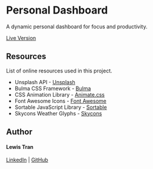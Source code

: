 # Personal Dashboard

A dynamic personal dashboard for focus and productivity.

[Live Version](https://lewtrn.github.io/dashboard/ "lewtrn.github.io")

## Resources

List of online resources used in this project.

- Unsplash API - [Unsplash](https://unsplash.com/developers "unsplash.com")
- Bulma CSS Framework - [Bulma](https://bulma.io "bulma.io")
- CSS Animation Library - [Animate.css](https://daneden.github.io/animate.css/ "daneden.github.io")
- Font Awesome Icons - [Font Awesome](https://fontawesome.com/ "fontawesome.com")
- Sortable JavaScript Library - [Sortable](https://github.com/SortableJS/Sortable "github.com/sortable")
- Skycons Weather Glyphs - [Skycons](https://darkskyapp.github.io/skycons/ "darkskyapp.github.io/skycons")

## Author

#### Lewis Tran

[LinkedIn](https://www.linkedin.com/in/lewis-tran/ "linkedin.com/in/lewis-tran") | [GitHub](https://github.com/LewTrn "github.com/LewTrn")
